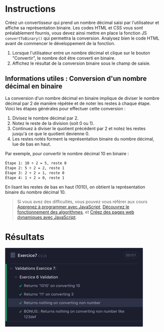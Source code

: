 # Instructions

Créez un convertisseur qui prend un nombre décimal saisi par l'utilisateur et affiche sa représentation binaire. Les codes HTML et CSS vous sont préalablement fournis, vous devez ainsi mettre en place la fonction JS `convertToBinary()` qui permettra la conversion. Analysez bien le code HTML avant de commencer le développement de la fonction.

1. Lorsque l'utilisateur entre un nombre décimal et clique sur le bouton "Convertir", le nombre doit être converti en binaire.
2. Affichez le résultat de la conversion binaire sous le champ de saisie.

## Informations utiles : Conversion d'un nombre décimal en binaire

La conversion d'un nombre décimal en binaire implique de diviser le nombre décimal par 2 de manière répétée et de noter les restes à chaque étape. Voici les étapes générales pour effectuer cette conversion :

1. Divisez le nombre décimal par 2.
2. Notez le reste de la division (soit 0 ou 1).
3. Continuez à diviser le quotient précédent par 2 et notez les restes jusqu'à ce que le quotient devienne 0.
4. Les restes notés forment la représentation binaire du nombre décimal, lue de bas en haut.

Par exemple, pour convertir le nombre décimal 10 en binaire :

```
Étape 1: 10 ÷ 2 = 5, reste 0
Étape 2: 5 ÷ 2 = 2, reste 1
Étape 3: 2 ÷ 2 = 1, reste 0
Étape 4: 1 ÷ 2 = 0, reste 1
```

En lisant les restes de bas en haut (1010), on obtient la représentation binaire du nombre décimal 10.

> Si vous avez des difficultés, vous pouvez vous référer aux cours [Apprenez à programmer avec JavaScript](https://openclassrooms.com/fr/courses/7696886-apprenez-a-programmer-avec-javascript), [Découvrez le fonctionnement des algorithmes](https://openclassrooms.com/fr/courses/7527306-decouvrez-le-fonctionnement-des-algorithmes), et [Créez des pages web dynamiques avec JavaScript](https://openclassrooms.com/fr/courses/7697016-creez-des-pages-web-dynamiques-avec-javascript).

# Résultats

![img.png](img.png)